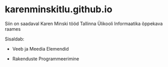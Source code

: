 # karenminskitlu.github.io

Siin on saadaval Karen Minski tööd Tallinna Ülikooli Informaatika õppekava raames

Sisaldab:

* Veeb ja Meedia Elemendid

* Rakenduste Programmeerimine
